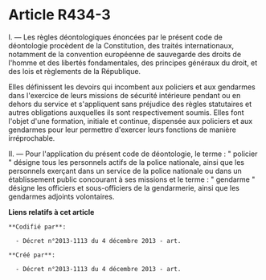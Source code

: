 # Article R434-3

I. ― Les règles déontologiques énoncées par le présent code de déontologie procèdent de la Constitution, des traités
internationaux, notamment de la convention européenne de sauvegarde des droits de l'homme et des libertés fondamentales, des
principes généraux du droit, et des lois et règlements de la République. 

Elles définissent les devoirs qui incombent aux policiers et aux gendarmes dans l'exercice de leurs missions de sécurité
intérieure pendant ou en dehors du service et s'appliquent sans préjudice des règles statutaires et autres obligations
auxquelles ils sont respectivement soumis. Elles font l'objet d'une formation, initiale et continue, dispensée aux policiers
et aux gendarmes pour leur permettre d'exercer leurs fonctions de manière irréprochable. 

II. ― Pour l'application du présent code de déontologie, le terme : " policier " désigne tous les personnels actifs de la
police nationale, ainsi que les personnels exerçant dans un service de la police nationale ou dans un établissement public
concourant à ses missions et le terme : " gendarme " désigne les officiers et sous-officiers de la gendarmerie, ainsi que les
gendarmes adjoints volontaires.

**Liens relatifs à cet article**

	**Codifié par**:

	  - Décret n°2013-1113 du 4 décembre 2013 - art.

	**Créé par**:

	  - Décret n°2013-1113 du 4 décembre 2013 - art.
